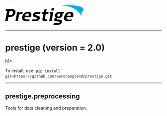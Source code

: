 <img src="prestige_logo.png" alt="Prestige logo" width=50% height=50% />

---
<h1>prestige (version = 2.0)</h1>h1>

To install, use: ```pip install git+https://github.com/aaronengland/prestige.git```

---
<h2>prestige.preprocessing</h2>

<p>Tools for data cleaning and preparation.</p>




